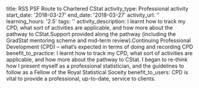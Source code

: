 title: RSS PSF Route to Chartered CStat
activity_type: Professional activity
start_date: '2018-03-27'
end_date: '2018-03-27'
activity_url: ''
learning_hours: '2.5'
tags: ''
activity_description: I learnt how to track my CPD, what sort of activities are applicable,
  and how more about the pathway to CStat.Support provided along the pathway (including
  the GradStat mentoring scheme and mid-term review).Continuing Professional Development
  (CPD) – what’s expected in terms of doing and recording CPD
benefit_to_practice: I learnt how to track my CPD, what sort of activities are applicable,
  and how more about the pathway to CStat. I began to re-think how I present myself
  as a professional statistician, and the guidelines to follow as a Fellow of the
  Royal Statistical Soceity
benefit_to_users: CPD is vital to provide a professional, up-to-date, service to clients.
